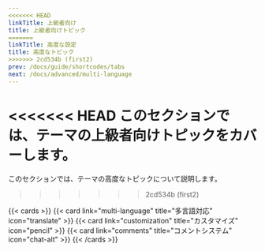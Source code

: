 ```yaml
---
<<<<<<< HEAD
linkTitle: 上級者向け
title: 上級者向けトピック
=======
linkTitle: 高度な設定
title: 高度なトピック
>>>>>>> 2cd534b (first2)
prev: /docs/guide/shortcodes/tabs
next: /docs/advanced/multi-language
---
```


<<<<<<< HEAD
このセクションでは、テーマの上級者向けトピックをカバーします。
=======
このセクションでは、テーマの高度なトピックについて説明します。
>>>>>>> 2cd534b (first2)

<!--more-->

{{< cards >}}
  {{< card link="multi-language" title="多言語対応" icon="translate" >}}
  {{< card link="customization" title="カスタマイズ" icon="pencil" >}}
  {{< card link="comments" title="コメントシステム" icon="chat-alt" >}}
{{< /cards >}}